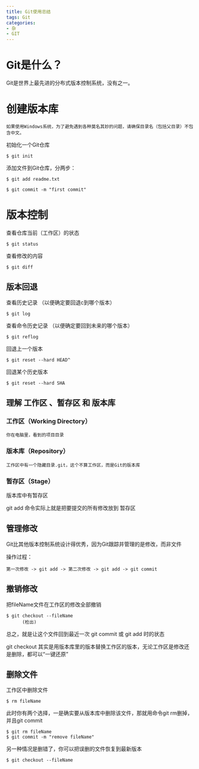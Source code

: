 ```yaml
---
title: Git使用总结
tags: Git
categories: 
- 杂
- GIT
---
```


# Git是什么？

Git是世界上最先进的分布式版本控制系统，没有之一。

# 创建版本库
    如果使用Windows系统，为了避免遇到各种莫名其妙的问题，请确保目录名（包括父目录）不包含中文。
    
<!-- more --> 

初始化一个Git仓库

	$ git init

添加文件到Git仓库，分两步：
	
	$ git add readme.txt
	
	$ git commit -m "first commit"

# 版本控制
查看仓库当前（工作区）的状态

	$ git status
	
查看修改的内容

	$ git diff

## 版本回退

查看历史记录 （以便确定要回退c到哪个版本）

	$ git log

查看命令历史记录 （以便确定要回到未来的哪个版本）
	
	$ git reflog

回退上一个版本

	$ git reset --hard HEAD^

回退某个历史版本

	$ git reset --hard SHA

## 理解 工作区 、暂存区 和 版本库

### 工作区（Working Directory）

    你在电脑里，看到的项目目录

### 版本库（Repository）

    工作区中有一个隐藏目录.git，这个不算工作区，而是Git的版本库

### 暂存区（Stage）

版本库中有暂存区

git add 命令实际上就是把要提交的所有修改放到 暂存区

## 管理修改

Git比其他版本控制系统设计得优秀，因为Git跟踪并管理的是修改，而非文件

操作过程：

    第一次修改 -> git add -> 第二次修改 -> git add -> git commit

## 撤销修改

把fileName文件在工作区的修改全部撤销

    $ git checkout --fileName
          (检出)

总之，就是让这个文件回到最近一次 git commit 或 git add 时的状态    

git checkout 其实是用版本库里的版本替换工作区的版本，无论工作区是修改还是删除，都可以“一键还原”

## 删除文件

工作区中删除文件

    $ rm fileName

此时你有两个选择，一是确实要从版本库中删除该文件，那就用命令git rm删掉，并且git commit

    $ git rm fileName
    $ git commit -m "remove fileName"

另一种情况是删错了，你可以把误删的文件恢复到最新版本

    $ git checkout --fileName
